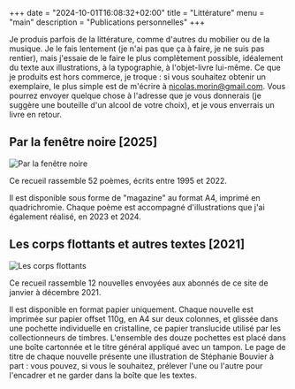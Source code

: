 +++
date = "2024-10-01T16:08:32+02:00"
title = "Littérature"
menu = "main"
description = "Publications personnelles"
+++



Je produis parfois de la littérature, comme d'autres du mobilier ou de la musique. Je le fais lentement (je n'ai pas que ça à faire, je ne suis pas rentier), mais j'essaie de le faire le plus complètement possible, idéalement du texte aux illustrations, à la typographie, à l'objet-livre lui-même. Ce que je produits est hors commerce, je troque : si vous souhaitez obtenir un exemplaire, le plus simple est de m'écrire à nicolas.morin@gmail.com. Vous pourrez envoyer quelque chose à l'adresse que je vous donnerais (je suggère une bouteille d'un alcool de votre choix), et je vous enverrais un livre en retour.

## Par la fenêtre noire [2025]

![Par la fenêtre noire](/img/fenetre-noire.png)

Ce recueil rassemble 52 poèmes, écrits entre 1995 et 2022.

Il est disponible sous forme de "magazine" au format A4, imprimé en quadrichromie. Chaque poème est accompagné d'illustrations que j'ai également réalisé, en 2023 et 2024.

## Les corps flottants et autres textes [2021]

![Les corps flottants](/img/CorpsFlottantsPORTRAIT.jpg)

Ce recueil rassemble 12 nouvelles envoyées aux abonnés de ce site de janvier à décembre 2021.

Il est disponible en format papier uniquement. Chaque nouvelle est imprimée sur papier offset 110g, en A4 sur deux colonnes, et glissée dans une pochette individuelle en cristalline, ce papier translucide utilisé par les collectionneurs de timbres. L'ensemble des douze pochettes est placé dans une boîte cartonnée et le titre général appliqué avec un tampon. Le page de titre de chaque nouvelle présente une illustration de Stéphanie Bouvier à part : vous pouvez, si vous le souhaitez, prélever l'une ou l'autre pour l'encadrer et ne garder dans la boîte que les textes.
